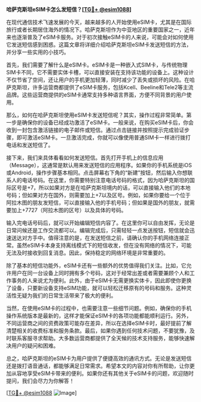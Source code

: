 **哈萨克斯坦eSIM卡怎么发短信？[[TG💪+ @esim1088](https://t.me/s/esim1088)]**

在现代通信技术飞速发展的今天，越来越多的人开始使用eSIM卡，尤其是在国际旅行或者长期居住海外的情况下。哈萨克斯坦作为中亚地区的重要国家之一，近年来也逐渐普及了eSIM卡服务。对于初次接触eSIM卡的人来说，可能会对如何使用它发送短信感到困惑。这篇文章将详细介绍哈萨克斯坦eSIM卡发送短信的方法，并分享一些实用的小技巧。

首先，我们需要了解什么是eSIM卡。eSIM卡是一种嵌入式SIM卡，与传统物理SIM卡不同，它不需要实体卡槽，可以直接安装在支持该功能的设备上。这种设计不仅节省了空间，还让用户的手机更加轻薄，同时减少了丢失或损坏的风险。在哈萨克斯坦，许多运营商都提供了eSIM卡服务，包括Kcell、Beeline和Tele2等主流品牌。这些运营商提供的eSIM卡通常支持多种语言界面，方便不同背景的用户使用。

那么，如何在哈萨克斯坦使用eSIM卡发送短信呢？其实，操作过程非常简单。第一步是确保你的设备已经成功激活了eSIM卡。一般来说，在购买eSIM卡后，你会收到一封包含激活链接的电子邮件或短信。通过点击链接并按照提示完成验证步骤，即可激活eSIM卡。一旦激活完成，你就可以像使用普通SIM卡一样进行拨打电话和发送短信了。

接下来，我们来具体看看如何发送短信。首先打开手机上的信息应用（Message），这通常是默认用来发送短信的应用程序。如果你的手机系统是iOS或Android，操作步骤基本相同。点击屏幕右下角的“新建”按钮，然后输入你想联系人的电话号码。在这里，你需要特别注意电话号码的格式，因为哈萨克斯坦的国际区号是+7，所以如果对方是在哈萨克斯坦境内的话，可以直接输入他们的本地号码；但如果对方在国外，则需要加上+7以及区号。例如，如果你要给一个位于阿拉木图的朋友发短信，可以直接输入他的手机号码；但如果是国外的朋友，就需要加上+7727（阿拉木图的区号）以及具体的号码。

输入完电话号码后，就可以开始编辑短信内容了。在这里你可以自由发挥，无论是日常问候还是工作交流都可以。编辑完成后，只需轻轻一点发送按钮，短信就会迅速送达对方手中。值得注意的是，在发送短信之前，请确认你的手机网络连接正常。虽然eSIM卡本身支持离线模式下的短信收发，但在没有网络的情况下，可能无法及时接收到回复消息。因此，保持稳定的网络环境是非常重要的。

除了基本的短信功能外，eSIM卡还有一些额外的优势值得我们关注。比如，它允许用户在同一台设备上同时拥有多个号码，这对于经常出差或者需要兼顾个人和工作事务的人来说尤为便利。此外，由于eSIM卡无需更换实体卡，因此即使你更换了设备，只要新设备支持eSIM功能，就可以轻松迁移原有的号码和服务。这种灵活性无疑为我们的日常生活带来了极大的便利。

当然，在使用eSIM卡的过程中，也需要注意一些细节问题。例如，确保你的手机操作系统版本是最新的，这样才能保证eSIM卡的各项功能都能顺利运行。另外，不同运营商之间的资费政策可能存在差异，所以在选择eSIM卡时，最好提前了解清楚相关的收费标准和服务条款。最后，如果你遇到任何技术问题，不要犹豫，及时联系客服寻求帮助。大多数运营商都提供了全天候的技术支持服务，能够快速解决用户的疑问和困难。

总之，哈萨克斯坦的eSIM卡为用户提供了便捷高效的通讯方式。无论是发送短信还是拨打语音通话，都能够满足日常需求。希望本文的内容对你有所帮助，让你更加从容地享受eSIM卡带来的便利。如果你还有其他关于eSIM卡的问题，欢迎随时提问，我们会尽力为你解答！

[[TG💪+ @esim1088](https://t.me/s/esim1088) ![Image](https://i.postimg.cc/4NQfJmqS/Snipaste-2025-05-13-00-14-12.png)]